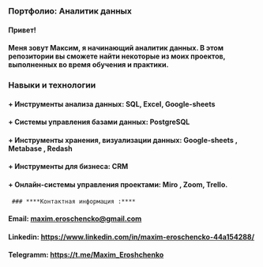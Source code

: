    ### Портфолио: Аналитик данных

#### Привет! 
#### Меня зовут Максим, я начинающий аналитик данных.  В этом репозитории вы сможете найти некоторые из моих проектов, выполненных во время обучения и практики. 

   ### Навыки и технологии

#### + Инструменты анализа данных: SQL, Excel, Google-sheets

#### + Системы управления базами данных: PostgreSQL

#### + Инструменты хранения, визуализации данных: Google-sheets , Metabase , Redash

#### + Инструменты для бизнеса: CRM 

#### + Онлайн-системы управления проектами:  Miro , Zoom, Trello. 















     ### ****Контактная информация :****

 

#### Email: ****maxim.eroschencko@gmail.com****



#### Linkedin: ****https://www.linkedin.com/in/maxim-eroschencko-44a154288/****



#### Telegramm: ****https://t.me/Maxim_Eroshchenko****


